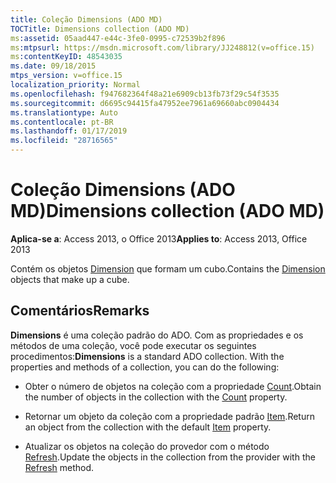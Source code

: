 ```yaml
---
title: Coleção Dimensions (ADO MD)
TOCTitle: Dimensions collection (ADO MD)
ms:assetid: 05aad447-e44c-3fe0-0995-c72539b2f896
ms:mtpsurl: https://msdn.microsoft.com/library/JJ248812(v=office.15)
ms:contentKeyID: 48543035
ms.date: 09/18/2015
mtps_version: v=office.15
localization_priority: Normal
ms.openlocfilehash: f947682364f48a21e6909cb13fb73f29c54f3535
ms.sourcegitcommit: d6695c94415fa47952ee7961a69660abc0904434
ms.translationtype: Auto
ms.contentlocale: pt-BR
ms.lasthandoff: 01/17/2019
ms.locfileid: "28716565"
---
```

# <a name="dimensions-collection-ado-md"></a><span data-ttu-id="d3b00-102">Coleção Dimensions (ADO MD)</span><span class="sxs-lookup"><span data-stu-id="d3b00-102">Dimensions collection (ADO MD)</span></span>


<span data-ttu-id="d3b00-103">**Aplica-se a**: Access 2013, o Office 2013</span><span class="sxs-lookup"><span data-stu-id="d3b00-103">**Applies to**: Access 2013, Office 2013</span></span>

<span data-ttu-id="d3b00-104">Contém os objetos [Dimension](dimension-object-ado-md.md) que formam um cubo.</span><span class="sxs-lookup"><span data-stu-id="d3b00-104">Contains the [Dimension](dimension-object-ado-md.md) objects that make up a cube.</span></span>

## <a name="remarks"></a><span data-ttu-id="d3b00-105">Comentários</span><span class="sxs-lookup"><span data-stu-id="d3b00-105">Remarks</span></span>

<span data-ttu-id="d3b00-p101">**Dimensions** é uma coleção padrão do ADO. Com as propriedades e os métodos de uma coleção, você pode executar os seguintes procedimentos:</span><span class="sxs-lookup"><span data-stu-id="d3b00-p101">**Dimensions** is a standard ADO collection. With the properties and methods of a collection, you can do the following:</span></span>

- <span data-ttu-id="d3b00-108">Obter o número de objetos na coleção com a propriedade [Count](count-property-ado.md).</span><span class="sxs-lookup"><span data-stu-id="d3b00-108">Obtain the number of objects in the collection with the [Count](count-property-ado.md) property.</span></span>

- <span data-ttu-id="d3b00-109">Retornar um objeto da coleção com a propriedade padrão [Item](item-property-ado.md).</span><span class="sxs-lookup"><span data-stu-id="d3b00-109">Return an object from the collection with the default [Item](item-property-ado.md) property.</span></span>

- <span data-ttu-id="d3b00-110">Atualizar os objetos na coleção do provedor com o método [Refresh](refresh-method-ado.md).</span><span class="sxs-lookup"><span data-stu-id="d3b00-110">Update the objects in the collection from the provider with the [Refresh](refresh-method-ado.md) method.</span></span>

